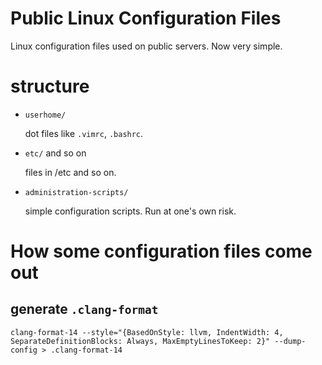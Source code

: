 # Public Linux Configuration Files

Linux configuration files used on public servers. Now very simple.

# structure

- `userhome/`

    dot files like `.vimrc`, `.bashrc`.

- `etc/` and so on

    files in /etc and so on.

- `administration-scripts/`

    simple configuration scripts. Run at one's own risk.

# How some configuration files come out

## generate `.clang-format`

```
clang-format-14 --style="{BasedOnStyle: llvm, IndentWidth: 4, SeparateDefinitionBlocks: Always, MaxEmptyLinesToKeep: 2}" --dump-config > .clang-format-14
```
